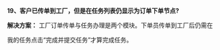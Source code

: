 <a name="bookmark19"></a>**19、客户已传单到工厂，但是在任务列表仍显示为订单下单节点?**

**解决方案：**  工厂订单传单与任务办理是两个模块。下单员传单到工厂后仍需在


我的任务点击“完成并提交任务”才算完成任务。




